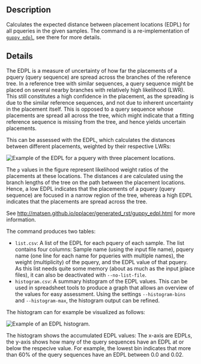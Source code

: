 ## Description

Calculates the expected distance between placement locations (EDPL) for all pqueries in the given samples.
The command is a re-implementation of [`guppy edpl`](http://matsen.github.io/pplacer/generated_rst/guppy_edpl.html),
see there for more details.

## Details

The EDPL is a measure of uncertainty of how far the placements of a pquery (query sequence) are
spread across the branches of the reference tree. In a reference tree with similar sequences,
a query sequence might be placed on several nearby branches with relatively high likelihood (LWR).
This still constitutes a high confidence in the placement, as the spreading is due to the similar
reference sequences, and not due to inherent uncertainty in the placement itself. This is opposed
to a query sequence whose placements are spread all across the tree, which might indicate that a
fitting reference sequence is missing from the tree, and hence yields uncertain placements.

This can be assessed with the EDPL, which calculates the distances between different placements, weighted by their respective LWRs:

![Example of the EDPL for a pquery with three placement locations.](https://github.com/lczech/gappa/blob/master/doc/png/edpl.png?raw=true)

The `p` values in the figure represent likelihood weight ratios of the placements at these locations.
The distances `d` are calculated using the branch lengths of the tree on the path between the
placement locations. Hence, a low EDPL indicates that the placements of a pquery (query sequence)
are focused in a narrow region of the tree, whereas a high EDPL indicates that the placements are
spread across the tree.

See http://matsen.github.io/pplacer/generated_rst/guppy_edpl.html for more information.

The command produces two tables:

 * `list.csv`: A list of the EDPL for each pquery of each sample. The list contains four columns:
   Sample name (using the input file name), pquery name (one line for each name for pqueries with
   multiple names), the weight (multiplicity) of the pquery, and the EDPL value of that pquery.
   As this list needs quite some memory (about as much as the input jplace files),
   it can also be deactivated with `--no-list-file`.
 * `histogram.csv`: A summary histogram of the EDPL values. This can be used in spreadsheet
   tools to produce a graph that allows an overview of the values for easy assessment.
   Using the settings `--histogram-bins` and `--histogram-max`, the histogram output can be refined.

The histogram can for example be visualized as follows:

![Example of an EDPL histogram.](https://github.com/lczech/gappa/blob/master/doc/png/edpl_histogram.png?raw=true)

The histogram shows the accumulated EDPL values: The x-axis are EDPLs, the y-axis shows how
many of the query sequences have an EDPL at or below the respecive value.
For example, the lowest bin indicates that more than 60% of the query sequences have an EDPL
between 0.0 and 0.02.

<!--
## Citation

When using this method, please do not forget to cite

> F. A. Matsen, R. B. Kodner, and E. V. Armbrust,
> **"pplacer: linear time maximum-likelihood and Bayesian phylogenetic placement of sequences onto a fixed reference tree."**,
> *BMC Bioinformatics*, vol. 11, no. 1, p. 538, 2010,
> doi: [https://doi.org/10.1186/1471-2105-11-538](https://bmcbioinformatics.biomedcentral.com/articles/10.1186/1471-2105-11-538)
-->
